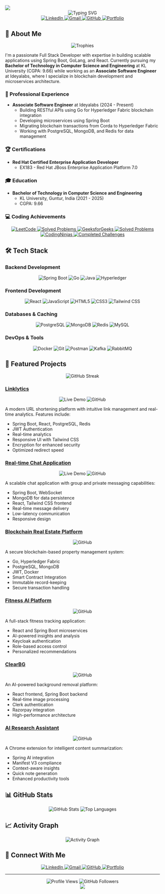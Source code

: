 # <div align="center">

  <img src="https://capsule-render.vercel.app/api?type=waving&color=3B82F6&height=200&section=header&text=Akhileswar%20Vathaluru&fontSize=80&fontAlignY=35&animation=twinkling&desc=Full%20Stack%20Developer%20|%20Blockchain%20Enthusiast&descAlignY=55&descAlign=50"/>
</div>

<div align="center">
  <img src="https://readme-typing-svg.herokuapp.com?font=Fira+Code&weight=500&size=40&pause=1000&color=3B82F6&center=true&vCenter=true&random=false&width=600&height=100&lines=Building+Scalable+Applications;Spring+Boot+%7C+GoLang+%7C+React;Blockchain+Development;Microservices+Architecture" alt="Typing SVG" />
</div>

<div align="center">
  <a href="https://www.linkedin.com/in/v-akhileswar-a46062250/">
    <img src="https://img.shields.io/badge/LinkedIn-0077B5?style=for-the-badge&logo=linkedin&logoColor=white" alt="LinkedIn" />
  </a>
  <a href="mailto:akhil.vathaluru@gmail.com">
    <img src="https://img.shields.io/badge/Gmail-D14836?style=for-the-badge&logo=gmail&logoColor=white" alt="Gmail" />
  </a>
  <a href="https://github.com/Akhil351">
    <img src="https://img.shields.io/badge/GitHub-100000?style=for-the-badge&logo=github&logoColor=white" alt="GitHub" />
  </a>
  <a href="https://akhil-amber.vercel.app/">
    <img src="https://img.shields.io/badge/Portfolio-000000?style=for-the-badge&logo=About.me&logoColor=white" alt="Portfolio" />
  </a>
</div>

## 🚀 About Me

<div align="center">
  <img src="https://github-profile-trophy.vercel.app/?username=akhil351&theme=radical&no-frame=true&no-bg=true&margin-w=4&row=1" alt="Trophies" />
</div>

I'm a passionate Full Stack Developer with expertise in building scalable applications using Spring Boot, GoLang, and React. Currently pursuing my **Bachelor of Technology in Computer Science and Engineering** at KL University (CGPA: 9.66) while working as an **Associate Software Engineer** at Ideyalabs, where I specialize in blockchain development and microservices architecture.

### 💼 Professional Experience

- **Associate Software Engineer** at Ideyalabs (2024 - Present)
  - Building RESTful APIs using Go for Hyperledger Fabric blockchain integration
  - Developing microservices using Spring Boot
  - Migrating blockchain transactions from Corda to Hyperledger Fabric
  - Working with PostgreSQL, MongoDB, and Redis for data management

### 🏆 Certifications

- **Red Hat Certified Enterprise Application Developer**
  - EX183 - Red Hat JBoss Enterprise Application Platform 7.0

### 🎓 Education

- **Bachelor of Technology in Computer Science and Engineering**
  - KL University, Guntur, India (2021 - 2025)
  - CGPA: 9.66

### 💻 Coding Achievements

<div align="center">
  <a href="https://leetcode.com/u/akhil2004/">
    <img src="https://img.shields.io/badge/LeetCode-000000?style=for-the-badge&logo=LeetCode&logoColor=#d16c06" alt="LeetCode" />
    <img src="https://img.shields.io/badge/Solved-530+-brightgreen" alt="Solved Problems" />
  </a>
  <a href="https://auth.geeksforgeeks.org/user/eshwar_351">
    <img src="https://img.shields.io/badge/GeeksforGeeks-2F8D46?style=for-the-badge&logo=geeksforgeeks&logoColor=white" alt="GeeksforGeeks" />
    <img src="https://img.shields.io/badge/Solved-300+-brightgreen" alt="Solved Problems" />
  </a>
  <a href="https://www.codingninjas.com/studio/profile/f76f14f4-654a-4b0f-abde-cc273be8a99d">
    <img src="https://img.shields.io/badge/CodingNinjas-DD6620?style=for-the-badge&logo=codingninjas&logoColor=white" alt="CodingNinjas" />
    <img src="https://img.shields.io/badge/Completed-260+-brightgreen" alt="Completed Challenges" />
  </a>
</div>

## 🛠️ Tech Stack

### Backend Development

<div align="center">
  <img src="https://img.shields.io/badge/Spring_Boot-6DB33F?style=for-the-badge&logo=spring-boot&logoColor=white" alt="Spring Boot" />
  <img src="https://img.shields.io/badge/Go-00ADD8?style=for-the-badge&logo=go&logoColor=white" alt="Go" />
  <img src="https://img.shields.io/badge/Java-ED8B00?style=for-the-badge&logo=java&logoColor=white" alt="Java" />
  <img src="https://img.shields.io/badge/Hyperledger-2F3134?style=for-the-badge&logo=hyperledger&logoColor=white" alt="Hyperledger" />
</div>

### Frontend Development

<div align="center">
  <img src="https://img.shields.io/badge/React-20232A?style=for-the-badge&logo=react&logoColor=61DAFB" alt="React" />
  <img src="https://img.shields.io/badge/JavaScript-F7DF1E?style=for-the-badge&logo=javascript&logoColor=black" alt="JavaScript" />
  <img src="https://img.shields.io/badge/HTML5-E34F26?style=for-the-badge&logo=html5&logoColor=white" alt="HTML5" />
  <img src="https://img.shields.io/badge/CSS3-1572B6?style=for-the-badge&logo=css3&logoColor=white" alt="CSS3" />
  <img src="https://img.shields.io/badge/Tailwind_CSS-38B2AC?style=for-the-badge&logo=tailwind-css&logoColor=white" alt="Tailwind CSS" />
</div>

### Databases & Caching

<div align="center">
  <img src="https://img.shields.io/badge/PostgreSQL-316192?style=for-the-badge&logo=postgresql&logoColor=white" alt="PostgreSQL" />
  <img src="https://img.shields.io/badge/MongoDB-4EA94B?style=for-the-badge&logo=mongodb&logoColor=white" alt="MongoDB" />
  <img src="https://img.shields.io/badge/Redis-DC382D?style=for-the-badge&logo=redis&logoColor=white" alt="Redis" />
  <img src="https://img.shields.io/badge/MySQL-00000F?style=for-the-badge&logo=mysql&logoColor=white" alt="MySQL" />
</div>

### DevOps & Tools

<div align="center">
  <img src="https://img.shields.io/badge/Docker-2496ED?style=for-the-badge&logo=docker&logoColor=white" alt="Docker" />
  <img src="https://img.shields.io/badge/Git-F05032?style=for-the-badge&logo=git&logoColor=white" alt="Git" />
  <img src="https://img.shields.io/badge/Postman-FF6C37?style=for-the-badge&logo=postman&logoColor=white" alt="Postman" />
  <img src="https://img.shields.io/badge/Apache_Kafka-231F20?style=for-the-badge&logo=apache-kafka&logoColor=white" alt="Kafka" />
  <img src="https://img.shields.io/badge/RabbitMQ-FF6600?style=for-the-badge&logo=rabbitmq&logoColor=white" alt="RabbitMQ" />
</div>

## 🌟 Featured Projects

<div align="center">
  <img src="https://github-readme-streak-stats.herokuapp.com/?user=akhil351&theme=radical" alt="GitHub Streak" />
</div>

### [Linklytics](https://akhil-amber.vercel.app/)

<div align="center">
  <img src="https://img.shields.io/badge/Live-Demo-2ea44f" alt="Live Demo" />
  <img src="https://img.shields.io/badge/GitHub-Repository-181717" alt="GitHub" />
</div>

A modern URL shortening platform with intuitive link management and real-time analytics. Features include:

- Spring Boot, React, PostgreSQL, Redis
- JWT Authentication
- Real-time analytics
- Responsive UI with Tailwind CSS
- Encryption for enhanced security
- Optimized redirect speed

### [Real-time Chat Application](https://chat-app-six-sandy-60.vercel.app)

<div align="center">
  <img src="https://img.shields.io/badge/Live-Demo-2ea44f" alt="Live Demo" />
  <img src="https://img.shields.io/badge/GitHub-Repository-181717" alt="GitHub" />
</div>

A scalable chat application with group and private messaging capabilities:

- Spring Boot, WebSocket
- MongoDB for data persistence
- React, Tailwind CSS frontend
- Real-time message delivery
- Low-latency communication
- Responsive design

### [Blockchain Real Estate Platform](https://github.com/Akhil351/Real-Estate-Management-System)

<div align="center">
  <img src="https://img.shields.io/badge/GitHub-Repository-181717" alt="GitHub" />
</div>

A secure blockchain-based property management system:

- Go, Hyperledger Fabric
- PostgreSQL, MongoDB
- JWT, Docker
- Smart Contract Integration
- Immutable record-keeping
- Secure transaction handling

### [Fitness AI Platform](https://github.com/Akhil351/fitness)

<div align="center">
  <img src="https://img.shields.io/badge/GitHub-Repository-181717" alt="GitHub" />
</div>

A full-stack fitness tracking application:

- React and Spring Boot microservices
- AI-powered insights and analysis
- Keycloak authentication
- Role-based access control
- Personalized recommendations

### [ClearBG](https://github.com/Akhil351/ClearBG)

<div align="center">
  <img src="https://img.shields.io/badge/GitHub-Repository-181717" alt="GitHub" />
</div>

An AI-powered background removal platform:

- React frontend, Spring Boot backend
- Real-time image processing
- Clerk authentication
- Razorpay integration
- High-performance architecture

### [AI Research Assistant](https://github.com/Akhil351/research-assistant)

<div align="center">
  <img src="https://img.shields.io/badge/GitHub-Repository-181717" alt="GitHub" />
</div>

A Chrome extension for intelligent content summarization:

- Spring AI integration
- Manifest V3 compliance
- Context-aware insights
- Quick note generation
- Enhanced productivity tools

## 📊 GitHub Stats

<div align="center">
  <img src="https://github-readme-stats.vercel.app/api?username=akhil351&show_icons=true&theme=radical" alt="GitHub Stats" />
  <img src="https://github-readme-stats.vercel.app/api/top-langs/?username=akhil351&layout=compact&theme=radical" alt="Top Languages" />
</div>

## 📈 Activity Graph

<div align="center">
  <img src="https://github-readme-activity-graph.vercel.app/graph?username=akhil351&theme=radical" alt="Activity Graph" />
</div>

## 🤝 Connect With Me

<div align="center">
  <a href="https://www.linkedin.com/in/v-akhileswar-a46062250/">
    <img src="https://img.shields.io/badge/LinkedIn-0077B5?style=for-the-badge&logo=linkedin&logoColor=white" alt="LinkedIn" />
  </a>
  <a href="mailto:akhil.vathaluru@gmail.com">
    <img src="https://img.shields.io/badge/Gmail-D14836?style=for-the-badge&logo=gmail&logoColor=white" alt="Gmail" />
  </a>
  <a href="https://github.com/Akhil351">
    <img src="https://img.shields.io/badge/GitHub-100000?style=for-the-badge&logo=github&logoColor=white" alt="GitHub" />
  </a>
  <a href="https://akhil-amber.vercel.app/">
    <img src="https://img.shields.io/badge/Portfolio-000000?style=for-the-badge&logo=About.me&logoColor=white" alt="Portfolio" />
  </a>
</div>

---

<div align="center">
  <img src="https://komarev.com/ghpvc/?username=akhil351&style=flat-square&color=blue" alt="Profile Views" />
  <img src="https://img.shields.io/github/followers/akhil351?label=Followers&style=social" alt="GitHub Followers" />
</div>

<div align="center">
  <img src="https://capsule-render.vercel.app/api?type=waving&color=3B82F6&height=100&section=footer" />
</div>
